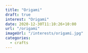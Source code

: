 ```yaml
---
title: "Origami"
draft: true
interest: "Origami"
date: 2020-12-30T11:10:26+10:00
url: "/origami"
imageUrl: "/interests/origami.jpg"
categories:
  - crafts
---
```

